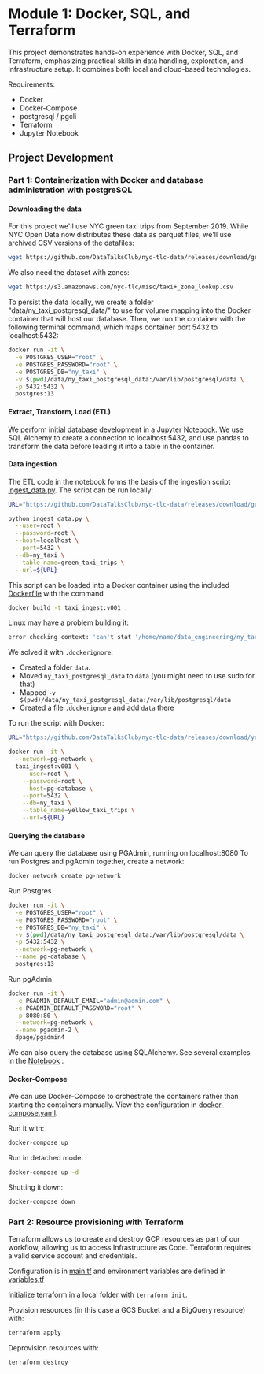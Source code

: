 # Module 1: Docker, SQL, and Terraform

This project demonstrates hands-on experience with Docker, SQL, and Terraform, emphasizing practical skills in data handling, exploration, and infrastructure setup. It combines both local and cloud-based technologies.

Requirements:
- Docker
- Docker-Compose
- postgresql / pgcli
- Terraform
- Jupyter Notebook

## Project Development

### Part 1: Containerization with Docker and database administration with postgreSQL

#### Downloading the data

For this project we'll use NYC green taxi trips from September 2019.  While NYC Open Data now distributes these data as parquet files, we'll use archived CSV versions of the datafiles:
```bash
wget https://github.com/DataTalksClub/nyc-tlc-data/releases/download/green/green_tripdata_2019-09.csv.gz
```
We also need the dataset with zones:
```bash
wget https://s3.amazonaws.com/nyc-tlc/misc/taxi+_zone_lookup.csv
```

To persist the data locally, we create a folder "data/ny_taxi_postgresql_data/" to use for volume mapping into the Docker container that will host our database. Then, we run the container with the following terminal command, which maps container port 5432 to localhost:5432:
```bash
docker run -it \
  -e POSTGRES_USER="root" \
  -e POSTGRES_PASSWORD="root" \
  -e POSTGRES_DB="ny_taxi" \
  -v $(pwd)/data/ny_taxi_postgresql_data:/var/lib/postgresql/data \
  -p 5432:5432 \
  postgres:13
```

#### Extract, Transform, Load (ETL)

We perform initial database development in a Jupyter [Notebook](https://github.com/JasonDahl/de_zoomcamp_hw/blob/main/dehw_01_docker_sql/DE_HW1_Docker_SQL_Terraform.ipynb, "View notebook").  We use SQL Alchemy to create a connection to localhost:5432, and use pandas to transform the data before loading it into a table in the container.  

####   Data ingestion

The ETL code in the notebook forms the basis of the ingestion script [ingest_data.py](https://github.com/JasonDahl/de_zoomcamp_hw/blob/main/dehw_01_docker_sql/ingest_data.py, "View script").  The script can be run locally:
```bash
URL="https://github.com/DataTalksClub/nyc-tlc-data/releases/download/green/green_tripdata_2019-09.csv.gz"

python ingest_data.py \
  --user=root \
  --password=root \
  --host=localhost \
  --port=5432 \
  --db=ny_taxi \
  --table_name=green_taxi_trips \
  --url=${URL}
```

This script can be loaded into a Docker container using the included [Dockerfile](https://github.com/JasonDahl/de_zoomcamp_hw/blob/main/dehw_01_docker_sql/Dockerfile, "View Dockerfile") with the command
```bash
docker build -t taxi_ingest:v001 .
```

Linux may have a problem building it:
```bash
error checking context: 'can't stat '/home/name/data_engineering/ny_taxi_postgres_data''.
```
We solved it with ```.dockerignore```:

- Created a folder ```data```.
- Moved ```ny_taxi_postgresql_data``` to ```data``` (you might need to use sudo for that)
- Mapped ```-v $(pwd)/data/ny_taxi_postgresql_data:/var/lib/postgresql/data```
- Created a file ```.dockerignore``` and add ```data``` there

To run the script with Docker:
```bash
URL="https://github.com/DataTalksClub/nyc-tlc-data/releases/download/yellow/yellow_tripdata_2021-01.csv.gz"

docker run -it \
  --network=pg-network \
  taxi_ingest:v001 \
    --user=root \
    --password=root \
    --host=pg-database \
    --port=5432 \
    --db=ny_taxi \
    --table_name=yellow_taxi_trips \
    --url=${URL}
```

#### Querying the database

We can query the database using PGAdmin, running on localhost:8080
To run Postgres and pgAdmin together, create a network:
```bash
docker network create pg-network
```
Run Postgres
```bash
docker run -it \
  -e POSTGRES_USER="root" \
  -e POSTGRES_PASSWORD="root" \
  -e POSTGRES_DB="ny_taxi" \
  -v $(pwd)/data/ny_taxi_postgresql_data:/var/lib/postgresql/data \
  -p 5432:5432 \
  --network=pg-network \
  --name pg-database \
  postgres:13
```
Run pgAdmin
```bash
docker run -it \
  -e PGADMIN_DEFAULT_EMAIL="admin@admin.com" \
  -e PGADMIN_DEFAULT_PASSWORD="root" \
  -p 8080:80 \
  --network=pg-network \
  --name pgadmin-2 \
  dpage/pgadmin4
```

We can also query the database using SQLAlchemy.  See several examples in the [Notebook](https://github.com/JasonDahl/de_zoomcamp_hw/blob/main/dehw_01_docker_sql/DE_HW1_Docker_SQL_Terraform.ipynb, "View notebook") .

#### Docker-Compose
We can use Docker-Compose to orchestrate the containers rather than starting the containers manually.  View the configuration in [docker-compose.yaml](https://github.com/JasonDahl/de_zoomcamp_hw/blob/main/dehw_01_docker_sql/docker-compose.yaml).

Run it with:
```bash
docker-compose up
```
Run in detached mode:
```bash
docker-compose up -d
```
Shutting it down:
```bash
docker-compose down
```

### Part 2: Resource provisioning with Terraform

Terraform allows us to create and destroy GCP resources as part of our workflow, allowing us to access Infrastructure as Code. Terraform requires a valid service account and credentials.  

Configuration is in [main.tf](https://github.com/JasonDahl/de_zoomcamp_hw/blob/main/dehw_01_docker_sql/main.tf) and environment variables are defined in [variables.tf](https://github.com/JasonDahl/de_zoomcamp_hw/blob/main/dehw_01_docker_sql/variables.tf)

Initialize terraform in a local folder with ```terraform init```.

Provision resources (in this case a GCS Bucket and a BigQuery resource) with:
```bash
terraform apply
```

Deprovision resources with:
```bash
terraform destroy
```

